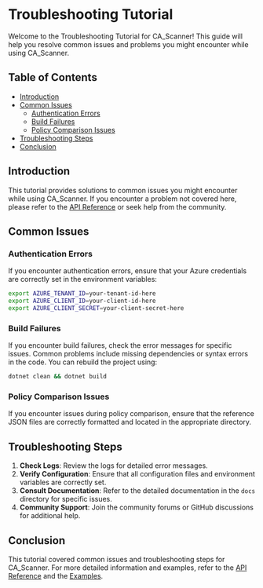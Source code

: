





# Troubleshooting Tutorial

Welcome to the Troubleshooting Tutorial for CA_Scanner! This guide will help you resolve common issues and problems you might encounter while using CA_Scanner.

## Table of Contents

- [Introduction](#introduction)
- [Common Issues](#common-issues)
  - [Authentication Errors](#authentication-errors)
  - [Build Failures](#build-failures)
  - [Policy Comparison Issues](#policy-comparison-issues)
- [Troubleshooting Steps](#troubleshooting-steps)
- [Conclusion](#conclusion)

## Introduction

This tutorial provides solutions to common issues you might encounter while using CA_Scanner. If you encounter a problem not covered here, please refer to the [API Reference](api-reference.md) or seek help from the community.

## Common Issues

### Authentication Errors

If you encounter authentication errors, ensure that your Azure credentials are correctly set in the environment variables:

```bash
export AZURE_TENANT_ID=your-tenant-id-here
export AZURE_CLIENT_ID=your-client-id-here
export AZURE_CLIENT_SECRET=your-client-secret-here
```

### Build Failures

If you encounter build failures, check the error messages for specific issues. Common problems include missing dependencies or syntax errors in the code. You can rebuild the project using:

```bash
dotnet clean && dotnet build
```

### Policy Comparison Issues

If you encounter issues during policy comparison, ensure that the reference JSON files are correctly formatted and located in the appropriate directory.

## Troubleshooting Steps

1. **Check Logs**: Review the logs for detailed error messages.
2. **Verify Configuration**: Ensure that all configuration files and environment variables are correctly set.
3. **Consult Documentation**: Refer to the detailed documentation in the `docs` directory for specific issues.
4. **Community Support**: Join the community forums or GitHub discussions for additional help.

## Conclusion

This tutorial covered common issues and troubleshooting steps for CA_Scanner. For more detailed information and examples, refer to the [API Reference](api-reference.md) and the [Examples](examples.md).







